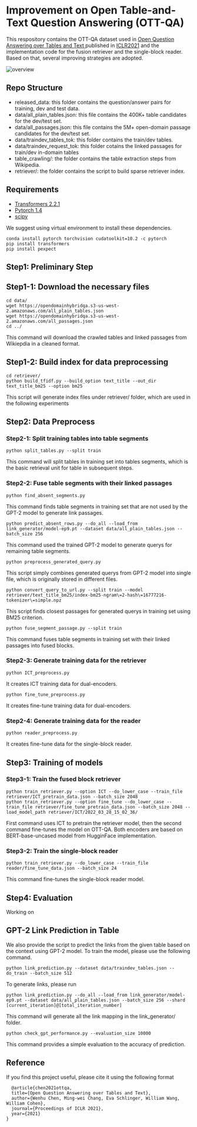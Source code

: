 # Improvement on Open Table-and-Text Question Answering (OTT-QA)

This respository contains the OTT-QA dataset used in [Open Question Answering over Tables and Text
](https://arxiv.org/abs/2010.10439) published in [ICLR2021](https://openreview.net/group?id=ICLR.cc/2021/Conference) and the implementation code for the fusion retriever and  the single-block reader. Based on that, several improving strategies are adopted.

![overview](./figures/demo.png)

## Repo Structure
- released_data: this folder contains the question/answer pairs for training, dev and test data.
- data/all_plain_tables.json: this file contains the 400K+ table candidates for the dev/test set.
- data/all_passages.json: this file contains the 5M+ open-domain passage candidates for the dev/test set.
- data/traindev_tables_tok: this folder contains the train/dev tables.
- data/traindev_request_tok: this folder cotains the linked passages for train/dev in-domain tables
- table_crawling/: the folder contains the table extraction steps from Wikipedia.
- retriever/: the folder contains the script to build sparse retriever index.

## Requirements
- [Transformers 2.2.1](https://github.com/huggingface/transformers)
- [Pytorch 1.4](https://pytorch.org/)
- [scipy](https://www.scipy.org/)

We suggest using virtual environment to install these dependencies.
```
conda install pytorch torchvision cudatoolkit=10.2 -c pytorch
pip install transformers
pip install pexpect
```

## Step1: Preliminary Step
## Step1-1: Download the necessary files 
```
cd data/
wget https://opendomainhybridqa.s3-us-west-2.amazonaws.com/all_plain_tables.json
wget https://opendomainhybridqa.s3-us-west-2.amazonaws.com/all_passages.json
cd ../
```
This command will download the crawled tables and linked passages from Wikiepdia in a cleaned format.
## Step1-2: Build index for data preprocessing
```
cd retriever/
python build_tfidf.py --build_option text_title --out_dir text_title_bm25 --option bm25
```
This script will generate index files under retriever/ folder, which are used in the following experiments

## Step2: Data Preprocess
### Step2-1: Split training tables into table segments
```
python split_tables.py --split train
```
This command will split tables in training set into tables segments, which is the basic retrieval unit for table in subsequent steps.

### Step2-2: Fuse table segments with their linked passages
```
python find_absent_segments.py
```
This command finds table segments in training set that are not used by the GPT-2 model to generate link passages.

```
python predict_absent_rows.py --do_all --load_from link_generator/model-ep9.pt --dataset data/all_plain_tables.json --batch_size 256
```
This command used the trained GPT-2 model to generate querys for remaining table segments.

```
python preprocess_generated_query.py
```
This script simply combines generated querys from GPT-2 model into single file, which is originally stored in different files.

```
python convert_query_to_url.py --split train --model retriever/text_title_bm25/index-bm25-ngram\=2-hash\=16777216-tokenizer\=simple.npz
```
This script finds closest passages for generated querys in training set using BM25 criterion.

```
python fuse_segment_passage.py --split train
```
This command fuses table segments in training set with their linked passages into fused blocks.

### Step2-3: Generate training data for the retriever
```
python ICT_preprocess.py
```
It creates ICT training data for dual-encoders.

```
python fine_tune_preprocess.py
```
It creates fine-tune training data for dual-encoders.

### Step2-4: Generate training data for the reader
```
python reader_preprocess.py
```
It creates fine-tune data for the single-block reader.

## Step3: Training of models
### Step3-1: Train the fused block retriever
```
python train_retriever.py --option ICT --do_lower_case --train_file retriever/ICT_pretrain_data.json --batch_size 2048
python train_retriever.py --option fine_tune --do_lower_case --train_file retriever/fine_tune_pretrain_data.json --batch_size 2048 --load_model_path retriever/ICT/2022_03_28_15_02_36/
```
First command uses ICT to pretrain the retriever model, then the second command fine-tunes the model on OTT-QA. Both encoders are based on BERT-base-uncased model from HugginFace implementation.

### Step3-2: Train the single-block reader
```
python train_retriever.py --do_lower_case --train_file reader/fine_tune_data.json --batch_size 24
```
This command fine-tunes the single-block reader model.

## Step4: Evaluation
Working on

## GPT-2 Link Prediction in Table
We also provide the script to predict the links from the given table based on the context using GPT-2 model. To train the model, please use the following command.
```
python link_prediction.py --dataset data/traindev_tables.json --do_train --batch_size 512
```
To generate links, please run
```
python link_prediction.py --do_all --load_from link_generator/model-ep9.pt --dataset data/all_plain_tables.json --batch_size 256 --shard [current_iteration]@[total_iteration_number]
```
This command will generate all the link mapping in the link_generator/ folder.
```
python check_gpt_performance.py --evaluation_size 10000
```
This command provides a simple evaluation to the accuracy of prediction.

## Reference
If you find this project useful, please cite it using the following format

```
  @article{chen2021ottqa,
  title={Open Question Answering over Tables and Text},
  author={Wenhu Chen, Ming-wei Chang, Eva Schlinger, William Wang, William Cohen},
  journal={Proceedings of ICLR 2021},
  year={2021}
}
```
